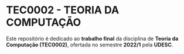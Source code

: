 # TEC0002 - TEORIA DA COMPUTAÇÃO

Este repositório é dedicado ao **trabalho final** da disciplina de **Teoria da Computação (TEC0002)**, ofertada no semestre **2022/1** pela **UDESC**.
